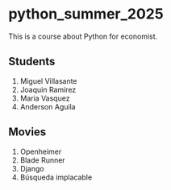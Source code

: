 # python_summer_2025
This is a course about Python for economist.

## Students
1. Miguel Villasante
2. Joaquin Ramirez
3. Maria Vasquez
4. Anderson Aguila

## Movies
1. Openheimer
2. Blade Runner
3. Django
4. Búsqueda implacable
